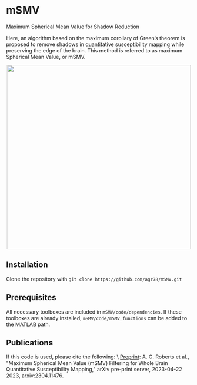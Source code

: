 # mSMV
 Maximum Spherical Mean Value for Shadow Reduction

Here, an algorithm based on the maximum corollary of Green’s theorem is proposed to remove shadows in quantitative susceptibility mapping while preserving the edge of the brain. This method is referred to as maximum Spherical Mean Value, or mSMV.
<p align="center">
<img width="500" src=https://github.com/agr78/mSMV/assets/69256818/3d619d71-2fae-48cc-b7ad-8bdd4d78024f>
</p>

## Installation
Clone the repository with
`git clone https://github.com/agr78/mSMV.git`

## Prerequisites
All necessary toolboxes are included in `mSMV/code/dependencies`. If these toolboxes are already installed, `mSMV/code/mSMV_functions` can be added to the MATLAB path.

## Publications
If this code is used, please cite the following: \\
[Preprint](https://arxiv.org/abs/2304.11476): A. G. Roberts et al., "Maximum Spherical Mean Value (mSMV) Filtering for Whole Brain Quantitative Susceptibility Mapping," arXiv pre-print server, 2023-04-22 2023, arxiv:2304.11476.
